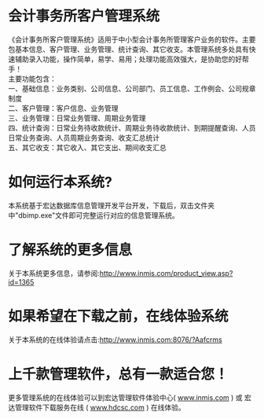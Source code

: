 # 会计事务所客户管理系统

《会计事务所客户管理系统》适用于中小型会计事务所管理客户业务的软件。主要包基本信息、客户管理、业务管理、统计查询、其它收支。本管理系统多处具有快速辅助录入功能，操作简单，易学、易用；处理功能高效强大，是协助您的好帮手！  
主要功能包含：  
一、基础信息：业务类别、公司信息、公司部门、员工信息、工作例会、公司规章制度  
二、客户管理：客户信息、业务管理  
三、业务管理：日常业务管理、周期业务管理  
四、统计查询：日常业务待收款统计、周期业务待收款统计、到期提醒查询、人员日常业务查询、人员周期业务查询、收支汇总统计  
五、其它收支：其它收入、其它支出、期间收支汇总  

# 如何运行本系统?

本系统基于宏达数据库信息管理开发平台开发，下载后，双击文件夹中"dbimp.exe"文件即可完整运行对应的信息管理系统。

# 了解系统的更多信息

关于本系统更多信息，请参阅:http://www.inmis.com/product_view.asp?id=1365

# 如果希望在下载之前，在线体验系统

关于本系统的在线体验请点击:http://www.inmis.com:8076/?Aafcrms

# 上千款管理软件，总有一款适合您！

更多管理系统的在线体验可以到宏达管理软件体验中心( www.inmis.com ) 或 宏达管理软件下载服务在线 ( www.hdcsc.com ) 在线体验。

